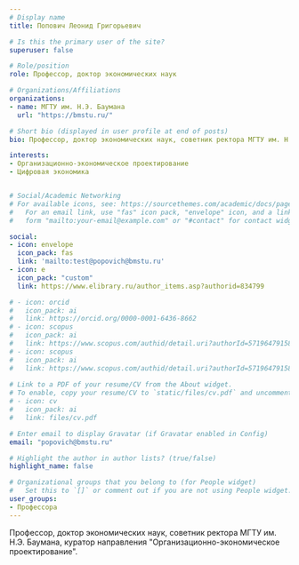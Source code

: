 ```yaml
---
# Display name
title: Попович Леонид Григорьевич

# Is this the primary user of the site?
superuser: false

# Role/position
role: Профессор, доктор экономических наук

# Organizations/Affiliations
organizations:
- name: МГТУ им. Н.Э. Баумана
  url: "https://bmstu.ru/"

# Short bio (displayed in user profile at end of posts)
bio: Профессор, доктор экономических наук, советник ректора МГТУ им. Н.Э. Баумана, куратор направления "Организационно-экономическое проектирование"

interests:
- Организационно-экономическое проектирование
- Цифровая экономика


# Social/Academic Networking
# For available icons, see: https://sourcethemes.com/academic/docs/page-builder/#icons
#   For an email link, use "fas" icon pack, "envelope" icon, and a link in the
#   form "mailto:your-email@example.com" or "#contact" for contact widget.

social:
- icon: envelope
  icon_pack: fas
  link: 'mailto:test@popovich@bmstu.ru'
- icon: e
  icon_pack: "custom"
  link: https://www.elibrary.ru/author_items.asp?authorid=834799

# - icon: orcid
#   icon_pack: ai
#   link: https://orcid.org/0000-0001-6436-8662
# - icon: scopus
#   icon_pack: ai
#   link: https://www.scopus.com/authid/detail.uri?authorId=57196479158
# - icon: scopus
#   icon_pack: ai
#   link: https://www.scopus.com/authid/detail.uri?authorId=57196479158
  
# Link to a PDF of your resume/CV from the About widget.
# To enable, copy your resume/CV to `static/files/cv.pdf` and uncomment the lines below.
# - icon: cv
#   icon_pack: ai
#   link: files/cv.pdf

# Enter email to display Gravatar (if Gravatar enabled in Config)
email: "popovich@bmstu.ru"

# Highlight the author in author lists? (true/false)
highlight_name: false

# Organizational groups that you belong to (for People widget)
#   Set this to `[]` or comment out if you are not using People widget.
user_groups:
- Профессора
---
```


Профессор, доктор экономических наук, советник ректора МГТУ им. Н.Э. Баумана, куратор направления "Организационно-экономическое проектирование".



